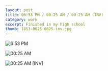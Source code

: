 ```yaml
---
layout: post
title: 06:53 PM / 00:25 AM / 00:25 AM (INV)
category: work
excerpt: Finished in my high school
thumb: 1853-0025-0025-inv.jpg
---
```


<p><img src="{{ site.file }}/work/0653-pm.jpg" alt="6:53 PM"></p>

<p><img src="{{ site.file }}/work/0025-am.jpg" alt="00:25 AM"></p>

<p><img src="{{ site.file }}/work/0025-am-inv.jpg" alt="00:25 AM [INV]"></p>
